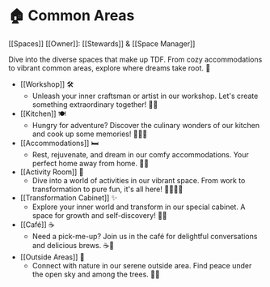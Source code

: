 # 🏠 Common Areas
[[Spaces]]
[[Owner]]: [[Stewards]] & [[Space Manager]]

Dive into the diverse spaces that make up TDF. From cozy accommodations to vibrant common areas, explore where dreams take root. 🏡

- [[Workshop]] 🛠️
	- Unleash your inner craftsman or artist in our workshop. Let's create something extraordinary together! 🔨🎨
- [[Kitchen]] 🍽️
	- Hungry for adventure? Discover the culinary wonders of our kitchen and cook up some memories! 🍴👩‍🍳
- [[Accommodations]] 🛏️
	- Rest, rejuvenate, and dream in our comfy accommodations. Your perfect home away from home. 🏡😴
- [[Activity Room]] 🎯
	- Dive into a world of activities in our vibrant space. From work to transformation to pure fun, it's all here! 🤹‍♂️🧘‍♀️
- [[Transformation Cabinet]] ✨
	- Explore your inner world and transform in our special cabinet. A space for growth and self-discovery! 🌌🚪
- [[Café]] ☕
	- Need a pick-me-up? Join us in the café for delightful conversations and delicious brews. ☕🍰
- [[Outside Areas]] 🌳
	- Connect with nature in our serene outside area. Find peace under the open sky and among the trees. 🌲🌞
